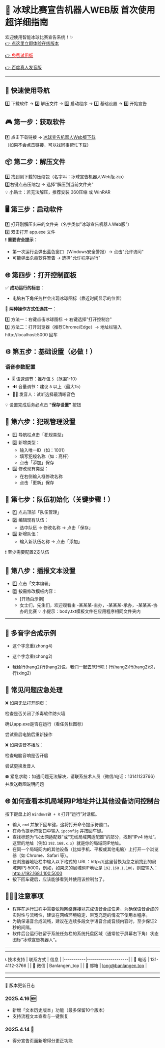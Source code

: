 # 🏒 冰球比赛宣告机器人WEB版 首次使用超详细指南


欢迎使用智能冰球比赛宣告系统！✨  
[👉 点这里立即体验在线版本](http://robot.banlangen.top "点击跳转在线版")  

[👉 <span style="color:red;">免费试用版</span>](https://www.banlangen.top/PuckTimeScorer/冰球比赛宣告机器人/README_WIndows_TTS.md "点击查看使用说明")

[👉 百度真人发音版](https://www.banlangen.top/PuckTimeScorer/冰球比赛宣告机器人/README_Baidu_TTS.md "点击查看使用说明")  

---

## 🚀 快速使用导航

1️⃣ 下载软件 → 2️⃣ 解压文件 → 3️⃣ 启动程序 → 4️⃣ 基础设置 → 5️⃣ 开始宣告

## 🎮 第一步：获取软件
1️⃣ 点击下载链接 → [冰球宣告机器人Web版下载](https://www.banlangen.top/PuckTimeScorer/冰球比赛宣告机器人/冰球宣告机器人Web版.zip)  
（如果不会点击链接，可以找同事帮忙下载）

## 📦 第二步：解压文件
1️⃣ 找到刚下载的压缩包（名字叫：冰球宣告机器人Web版.zip）  
2️⃣右键点击压缩包 → 选择"解压到当前文件夹"  
💡 小贴士：若无法解压，推荐安装 360压缩 或 WinRAR

## 🖥️ 第三步：启动软件
1️⃣ 打开刚解压出来的文件夹（名字类似"冰球宣告机器人Web版"）  
2️⃣ 双击打开 app.exe 文件  
❗ **重要安全提示**：  
- 第一次运行会弹出蓝色窗口（Windows安全警报）→ 点击"允许访问"  
- 可能弹出杀毒软件警告 → 选择"允许程序运行"

## 🌐 第四步：打开控制面板
✅ **成功运行的标志**：  
- 电脑右下角任务栏会出现冰球图标（靠近时间显示的位置）  

🔧 **两种操作方式任选其一**：  

1️⃣ 方法一：右键点击冰球图标 → 右键选择"打开控制台"  
1️⃣ 方法二：打开浏览器（推荐Chrome/Edge）→ 地址栏输入 http://localhost:5000 回车

## ⚙️ 第五步：基础设置（必做！）
### 语音参数配置
- 🎚️ 语速调节：推荐值 `5`（范围1-10）
- 🔊 音量调节：建议 `8` 以上（最大15）
- 👩💼 发音人：试听选择最清晰音色

💡 设置完成后务必点击 **"保存设置"** 按钮

## 🚨 第六步：犯规管理设置
- 1️⃣ 导航栏点击「犯规类型」
- 2️⃣ 新增类型：
   - 输入唯一ID（如：1001）
   - 填写犯规名称（如：高杆）
   - 点击「添加」保存
- 3️⃣ 修改现有类型：
   - 在右侧输入框修改名称
   - 点击「更新」保存


## 🏒 第七步：队伍初始化（关键步骤！）
- 1️⃣ 点击顶部「队伍管理」
- 2️⃣ 编辑现有队伍：
   - 选中队伍 → 修改名称 → 点击「保存」
- 3️⃣ 新增队伍：
   - 输入新队伍名称 → 点击「添加」
   
❗ 至少需要配置2支队伍

## 📝 第八步：播报文本设置
- 1️⃣ 点击「文本编辑」
- 2️⃣ 按需修改模板内容：
  -  [开场白示例]
  -  女士们，先生们，欢迎观看由 -某某某-主办，-某某某-承办，-某某某-协办的比赛
💡 小提示：body.txt模板文件在应用程序相同文件夹内

---

## 🚦 多音字合成示例

  -  这个字念重(zhong4)

  -  这个字念重(chong2)

  -  我给行(hang2)行(hang2)说，我们一起去旅行吧！行(hang2)行(hang2)说，行(xing2)


## 🚦 常见问题应急处理
❌ 如果无法打开网页：

检查是否关闭了杀毒软件防火墙

确认app.exe是否在运行（看任务栏图标）

尝试重启电脑后重新操作

❌ 如果语音不播放：

检查电脑音响是否开启

尝试更换发音人

☎️ 紧急求助：如遇问题无法解决，请联系技术人员（微信/电话：13141123766）并发送截图说明问题

## 🌐 如何查看本机局域网IP地址并让其他设备访问控制台


按下键盘上的 `Windows键 + R` 打开“运行”对话框。
   - 输入 `cmd` 并按下回车键，这将打开命令提示符窗口。
   - 在命令提示符窗口中输入 `ipconfig` 并按回车键。
   - 查找标题为“以太网适配器”或“无线局域网适配器”的部分，找到“IPv4 地址”。这里的地址（例如 `192.168.x.x`）就是你的局域网IP地址。
   - 在同一个局域网内的其他设备（比如手机、平板或其他电脑）上打开一个浏览器（如 Chrome、Safari 等）。
   - 在浏览器地址栏中输入以下格式的 URL：http://[这里替换为您之前找到的局域网IP]:5000，例如，如果您的局域网IP地址是 `192.168.1.100`，则应输入：http://192.168.1.100:5000
   - 按下回车键后，应该能够看到并使用该控制台了。


## 🚨🚨🚨注意事项

   - 程序在运行过程中需要依赖网络连接以完成语音合成任务，为确保语音合成的实时性与流畅性，建议在网络环境稳定、带宽充足的情况下使用本程序。
   - 为确保语音合成流畅，建议在连续多段文字语音合成音频内容时，至少保证2秒的间隔。
   - 软件后台运行驻留于系统任务栏的系统托盘区域（通常位于屏幕右下角）状态图标“冰球宣告机器人”。

---
---
📞 技术支持
| 联系方式  | 信息                |
|-----------|---------------------|
| 📱 电话   | 131-4112-3766       |
| 💬 微信   | Banlangen_top       |
| 📧 邮箱 | long@banlangen.top    |


---
---
📅 版本更新日志
### 2025.4.16 🆕
- 新增「文本历史版本」功能（最多保留10个版本）
- 支持流程文本查看与一键恢复

### 2025.4.14 🔄
- 得分宣告页面新增得分更正功能

